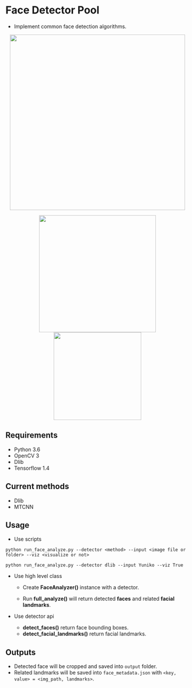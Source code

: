 # Face Detector Pool
* Implement common face detection algorithms.
<p align="center">
    <img src="https://github.com/timctho/dlib-face-detector/raw/master/twice.jpg", width="480">
</p>

<p align="center">
    <img src="https://github.com/timctho/dlib-face-detector/raw/master/sample.jpg", width="320">
    <img src="https://github.com/timctho/dlib-face-detector/raw/master/Yuniko/yuniko_0.jpg", width="240">
</p>

## Requirements
 - Python 3.6
 - OpenCV 3
 - Dlib
 - Tensorflow 1.4
 
## Current methods
 - Dlib
 - MTCNN

## Usage
* Use scripts

 `python run_face_analyze.py --detector <method> --input <image file or folder> --viz <visualize or not>`


 `python run_face_analyze.py --detector dlib --input Yuniko --viz True`

* Use high level class

  - Create **FaceAnalyzer()** instance with a detector.
 
  - Run **full_analyze()** will return detected **faces** and related **facial landmarks**.
 
* Use detector api
  - **detect_faces()** return face bounding boxes.
  - **detect_facial_landmarks()** return facial landmarks.
 

## Outputs
* Detected face will be cropped and saved into `output` folder.
* Related landmarks will be saved into `face_metadata.json` with `<key, value> = <img_path, landmarks>`.
